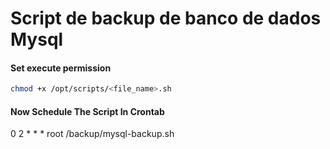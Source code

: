 # Script de backup de banco de dados Mysql

#### Set execute permission

```sh
chmod +x /opt/scripts/<file_name>.sh
```

#### Now Schedule The Script In Crontab

0 2 * * * root /backup/mysql-backup.sh
